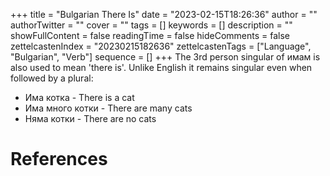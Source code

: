 +++
title = "Bulgarian There Is"
date = "2023-02-15T18:26:36"
author = ""
authorTwitter = ""
cover = ""
tags = []
keywords = []
description = ""
showFullContent = false
readingTime = false
hideComments = false
zettelcastenIndex = "20230215182636"
zettelcastenTags = ["Language", "Bulgarian", "Verb"]
sequence = []
+++
The 3rd person singular of имам is also used to mean 'there is'. Unlike English it remains singular even when followed by a plural:

* Има котка - There is a cat
* Има много котки - There are many cats
* Няма котки - There are no cats

# References
